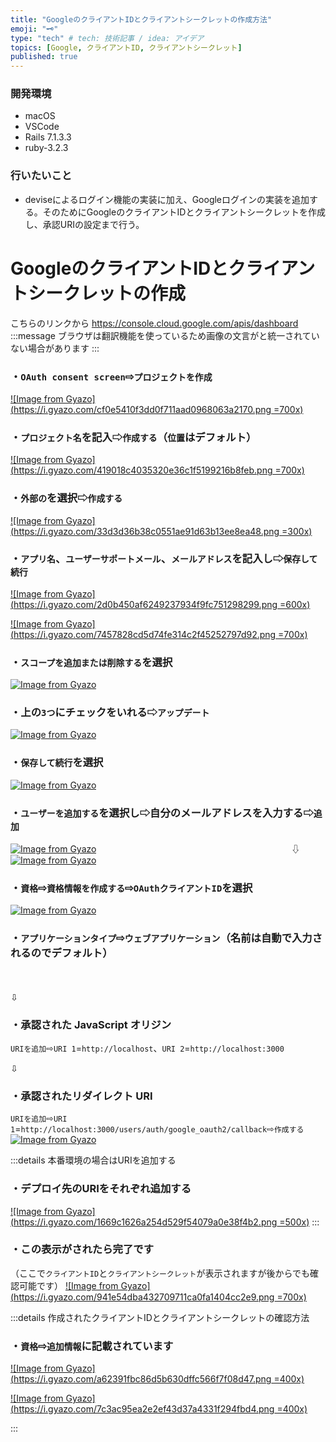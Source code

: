 ```yaml
---
title: "GoogleのクライアントIDとクライアントシークレットの作成方法"
emoji: "🗝️"
type: "tech" # tech: 技術記事 / idea: アイデア
topics: [Google, クライアントID, クライアントシークレット]
published: true
---
```

### 開発環境
- macOS
- VSCode
- Rails 7.1.3.3
- ruby-3.2.3

### 行いたいこと
- deviseによるログイン機能の実装に加え、Googleログインの実装を追加する。そのためにGoogleのクライアントIDとクライアントシークレットを作成し、承認URIの設定まで行う。


# GoogleのクライアントIDとクライアントシークレットの作成

こちらのリンクから 
https://console.cloud.google.com/apis/dashboard
:::message 
ブラウザは翻訳機能を使っているため画像の文言がと統一されていない場合があります
:::

### ・`OAuth consent screen`⇨`プロジェクトを作成`

[![Image from Gyazo](https://i.gyazo.com/cf0e5410f3dd0f711aad0968063a2170.png =700x)](https://gyazo.com/cf0e5410f3dd0f711aad0968063a2170)

### ・`プロジェクト名`を記入⇨`作成する`（`位置`はデフォルト）

[![Image from Gyazo](https://i.gyazo.com/419018c4035320e36c1f5199216b8feb.png =700x)](https://gyazo.com/419018c4035320e36c1f5199216b8feb)

### ・`外部の`を選択⇨`作成する`

[![Image from Gyazo](https://i.gyazo.com/33d3d36b38c0551ae91d63b13ee8ea48.png =300x)](https://gyazo.com/33d3d36b38c0551ae91d63b13ee8ea48)

### ・`アプリ名`、`ユーザーサポートメール`、`メールアドレス`を記入し⇨`保存して続行`

[![Image from Gyazo](https://i.gyazo.com/2d0b450af6249237934f9fc751298299.png =600x)](https://gyazo.com/2d0b450af6249237934f9fc751298299)

[![Image from Gyazo](https://i.gyazo.com/7457828cd5d74fe314c2f45252797d92.png =700x)](https://gyazo.com/7457828cd5d74fe314c2f45252797d92)


### ・`スコープを追加または削除する`を選択

[![Image from Gyazo](https://i.gyazo.com/5e98a6e61480ece70e624c7d543a2e13.png)](https://gyazo.com/5e98a6e61480ece70e624c7d543a2e13)

### ・上の`3つ`にチェックをいれる⇨`アップデート`

[![Image from Gyazo](https://i.gyazo.com/a668c7a809e4b7d2826f3b38198545c9.png)](https://gyazo.com/a668c7a809e4b7d2826f3b38198545c9)

### ・`保存して続行`を選択

[![Image from Gyazo](https://i.gyazo.com/5457d74a0cc4c2d93c758959b0df29a5.png)](https://gyazo.com/5457d74a0cc4c2d93c758959b0df29a5)


### ・`ユーザーを追加する`を選択し⇨自分のメールアドレスを入力する⇨`追加`

[![Image from Gyazo](https://i.gyazo.com/404e3ff4f7269405e8a2c74a0f73da9f.png)](https://gyazo.com/404e3ff4f7269405e8a2c74a0f73da9f)
　　　　　　　　　　　　　　　　　　　　　　⇩　
[![Image from Gyazo](https://i.gyazo.com/81215aabc4f899b82620b951acdcd3cf.png)](https://gyazo.com/81215aabc4f899b82620b951acdcd3cf)

### ・`資格`⇨`資格情報を作成する`⇨`OAuthクライアントID`を選択

[![Image from Gyazo](https://i.gyazo.com/c59d55b84d801dfbccaef905a9fcad5b.png)](https://gyazo.com/c59d55b84d801dfbccaef905a9fcad5b)

### ・`アプリケーションタイプ`⇨`ウェブアプリケーション`（名前は自動で入力されるのでデフォルト）
　

⇩

### ・承認された JavaScript オリジン
`URIを追加`⇨`URI 1`=`http://localhost`、`URI 2`=`http://localhost:3000`

⇩
### ・承認されたリダイレクト URI
`URIを追加`⇨`URI 1`=`http://localhost:3000/users/auth/google_oauth2/callback`⇨`作成する`
[![Image from Gyazo](https://i.gyazo.com/4b9a78479c21961119898b4790c0b5c9.png)](https://gyazo.com/4b9a78479c21961119898b4790c0b5c9)

:::details 本番環境の場合はURIを追加する
### ・デプロイ先のURIをそれぞれ追加する
[![Image from Gyazo](https://i.gyazo.com/1669c1626a254d529f54079a0e38f4b2.png =500x)](https://gyazo.com/1669c1626a254d529f54079a0e38f4b2)
:::

### ・この表示がされたら完了です
（ここで`クライアントID`と`クライアントシークレット`が表示されますが後からでも確認可能です）
[![Image from Gyazo](https://i.gyazo.com/941e54dba432709711ca0fa1404cc2e9.png =700x)](https://gyazo.com/941e54dba432709711ca0fa1404cc2e9)

:::details 作成されたクライアントIDとクライアントシークレットの確認方法
### ・`資格`⇨`追加情報`に記載されています

[![Image from Gyazo](https://i.gyazo.com/a62391fbc86d5b630dffc566f7f08d47.png =400x)](https://gyazo.com/a62391fbc86d5b630dffc566f7f08d47)

[![Image from Gyazo](https://i.gyazo.com/7c3ac95ea2e2ef43d37a4331f294fbd4.png =400x)](https://gyazo.com/7c3ac95ea2e2ef43d37a4331f294fbd4)

:::
